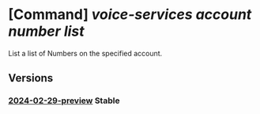 # [Command] _voice-services account number list_

List a list of Numbers on the specified account.

## Versions

### [2024-02-29-preview](/Resources/data-plane/microsoft.voiceservices/L2FjY291bnRzL3t9L251bWJlcnM=/2024-02-29-preview.xml) **Stable**

<!-- data-plane:microsoft.voiceservices /accounts/{}/numbers 2024-02-29-preview -->
